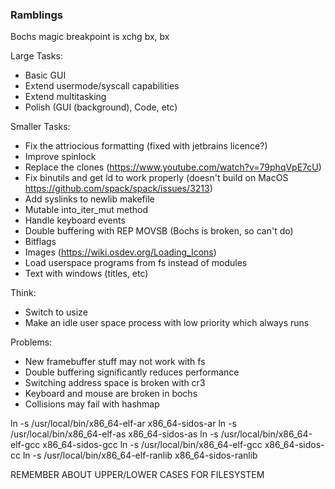 ### Ramblings

Bochs magic breakpoint is xchg bx, bx

Large Tasks:
- Basic GUI
- Extend usermode/syscall capabilities 
- Extend multitasking
- Polish (GUI (background), Code, etc)

Smaller Tasks:
- Fix the attriocious formatting (fixed with jetbrains licence?)
- Improve spinlock
- Replace the clones (https://www.youtube.com/watch?v=79phqVpE7cU) 
- Fix binutils and get ld to work properly (doesn't build on MacOS https://github.com/spack/spack/issues/3213)
- Add syslinks to newlib makefile 
- Mutable into_iter_mut method
- Handle keyboard events
- Double buffering with REP MOVSB (Bochs is broken, so can't do)
- Bitflags
- Images (https://wiki.osdev.org/Loading_Icons)
- Load userspace programs from fs instead of modules
- Text with windows (titles, etc)

Think:
- Switch to usize
- Make an idle user space process with low priority which always runs

Problems:
- New framebuffer stuff may not work with fs
- Double buffering significantly reduces performance
- Switching address space is broken with cr3
- Keyboard and mouse are broken in bochs
- Collisions may fail with hashmap

ln -s /usr/local/bin/x86_64-elf-ar x86_64-sidos-ar
ln -s /usr/local/bin/x86_64-elf-as x86_64-sidos-as
ln -s /usr/local/bin/x86_64-elf-gcc x86_64-sidos-gcc
ln -s /usr/local/bin/x86_64-elf-gcc x86_64-sidos-cc
ln -s /usr/local/bin/x86_64-elf-ranlib x86_64-sidos-ranlib

REMEMBER ABOUT UPPER/LOWER CASES FOR FILESYSTEM